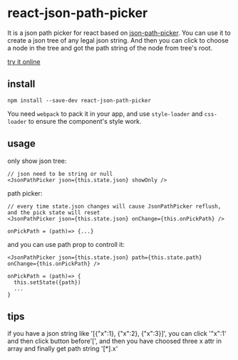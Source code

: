 # react-json-path-picker
It is a json path picker for react based on [json-path-picker](https://github.com/piotros/json-path-picker).
You can use it to create a json tree of any legal json string. And then you can click to choose a node in the tree and got the path string of the node from tree's root.

[try it online](https://zenggo.github.io/react-json-path-picker/)

## install
`npm install --save-dev react-json-path-picker`

You need `webpack` to pack it in your app, and use `style-loader` and `css-loader` to ensure the component's style work.

## usage
only show json tree:
```
// json need to be string or null
<JsonPathPicker json={this.state.json} showOnly />
```

path picker:
```
// every time state.json changes will cause JsonPathPicker reflush, and the pick state will reset
<JsonPathPicker json={this.state.json} onChange={this.onPickPath} />

onPickPath = (path)=> {...}
```

and you can use path prop to controll it:
```
<JsonPathPicker json={this.state.json} path={this.state.path} onChange={this.onPickPath} />

onPickPath = (path)=> {
  this.setState({path})
  ...
}
```

## tips
if you have a json string like '[{"x":1}, {"x":2}, {"x":3}]', you can click '"x":1' and then click button before'[', and then you have choosed three x attr in array and finally get path string '[*].x'

